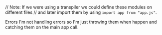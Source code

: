 // Note: If we were using a transpiler we could define these modules on different files
// and later import them by using `import app from "app.js"`.


Errors
I'm not handling errors so I'm just throwing them when happen and catching them on the main app call.